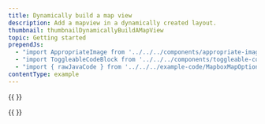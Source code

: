 ```yaml
---
title: Dynamically build a map view
description: Add a mapview in a dynamically created layout.
thumbnail: thumbnailDynamicallyBuildAMapView
topic: Getting started
prependJs:
  - "import AppropriateImage from '../../../components/appropriate-image'"
  - "import ToggleableCodeBlock from '../../../components/toggleable-code-block'"
  - "import { rawJavaCode } from '../../../example-code/MapboxMapOptionActivity.js'"
contentType: example
---
```


{{
  <AppropriateImage imageId="exampleDynamicallyBuildAMapView" />
}}

<!-- Any notes about this example would go here.  -->

{{
  <ToggleableCodeBlock
    java={rawJavaCode}
  />
}}
